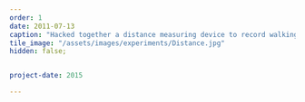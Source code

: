 ```yaml
---
order: 1
date: 2011-07-13
caption: "Hacked together a distance measuring device to record walking a marathon on a treadmill."
tile_image: "/assets/images/experiments/Distance.jpg"
hidden: false;


project-date: 2015

---
```

